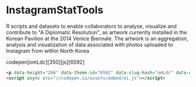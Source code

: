 InstagramStatTools
==================

R scripts and datasets to enable collaborators to analyse, visualize and contribute to "A Diplomatic Resolution", as artwork currently installed in the Korean Pavilion at the 2014 Venice Biennale. The artwork is an aggregation, analysis and visualization of data associated with photos uploaded to Instagram from within North Korea

codepen[omLdc][350][js][6592]

``` html
<p data-height="266" data-theme-id="6592" data-slug-hash="omLdc" data-default-tab="result" class='codepen'>See the Pen <a href='http://codepen.io/powderly/pen/omLdc/'>Location-Based Gallery</a> by james powderly (<a href='http://codepen.io/powderly'>@powderly</a>) on <a href='http://codepen.io'>CodePen</a>.</p>
<script async src="//codepen.io/assets/embed/ei.js"></script>
```
